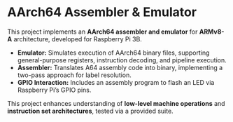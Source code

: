 # AArch64 Assembler & Emulator  

This project implements an **AArch64 assembler and emulator** for **ARMv8-A** architecture, developed for Raspberry Pi 3B.  

- **Emulator:** Simulates execution of AArch64 binary files, supporting general-purpose registers, instruction decoding, and pipeline execution.  
- **Assembler:** Translates A64 assembly code into binary, implementing a two-pass approach for label resolution.  
- **GPIO Interaction:** Includes an assembly program to flash an LED via Raspberry Pi’s GPIO pins.  

This project enhances understanding of **low-level machine operations** and **instruction set architectures**, tested via a provided suite.  
